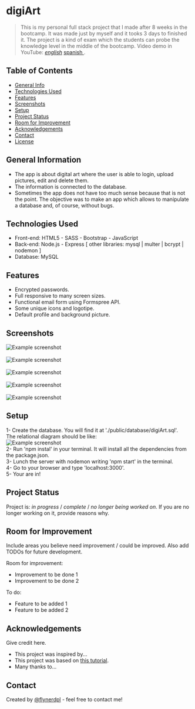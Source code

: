 # digiArt
> This is my personal full stack project that I made after 8 weeks in the bootcamp. It was made just by myself and it tooks 3 days to finished it. The project is a kind of exam which the students can probe the knowledge level in the middle of the bootcamp.
> Video demo in YouTube: [_english_](https://youtu.be/x851u6-utEU) [ spanish ](https://youtu.be/kVVbpfFj-yU).

## Table of Contents
* [General Info](#general-information)
* [Technologies Used](#technologies-used)
* [Features](#features)
* [Screenshots](#screenshots)
* [Setup](#setup)
* [Project Status](#project-status)
* [Room for Improvement](#room-for-improvement)
* [Acknowledgements](#acknowledgements)
* [Contact](#contact)
* [License](#license)


## General Information
- The app is about digital art where the user is able to login, upload pictures, edit and delete them. 
- The information is connected to the database.
- Sometimes the app does not have too much sense because that is not the point. The objective was to make an app which allows to manipulate a database and, of course, without bugs.


## Technologies Used
- Front-end: HTML5 - SASS - Bootstrap - JavaScript
- Back-end: Node.js - Express [  other libraries:  mysql  |  multer  |  bcrypt  |  nodemon  ]
- Database: MySQL


## Features
- Encrypted passwords.
- Full responsive to many screen sizes.
- Functional email form using Formspree API.
- Some unique icons and logotipe.
- Default profile and background picture.


## Screenshots
![Example screenshot](./public/screenshots/screenshot1.png)
<br/>
<br/>
![Example screenshot](./public/screenshots/screenshot2.png)
<br/>
<br/>
![Example screenshot](./public/screenshots/screenshot4.png)
<br/>
<br/>
![Example screenshot](./public/screenshots/screenshot5.png)
<br/>
<br/>
![Example screenshot](./public/screenshots/screenshot3.png)


## Setup
1- Create the database. You will find it at './public/database/digiArt.sql'.
<br/>
The relational diagram should be like:
   <br/>
![Example screenshot](./public/database/relational_diagram.png)
<br/>
2- Run 'npm instal' in your terminal. It will install all the dependencies from the package.json.
<br/>
3- Lunch the server with nodemon writing 'npm start' in the terminal.
<br/>
4- Go to your browser and type 'localhost:3000'.
<br/>
5- Your are in!


## Project Status
Project is: _in progress_ / _complete_ / _no longer being worked on_. If you are no longer working on it, provide reasons why.


## Room for Improvement
Include areas you believe need improvement / could be improved. Also add TODOs for future development.

Room for improvement:
- Improvement to be done 1
- Improvement to be done 2

To do:
- Feature to be added 1
- Feature to be added 2


## Acknowledgements
Give credit here.
- This project was inspired by...
- This project was based on [this tutorial](https://www.example.com).
- Many thanks to...


## Contact
Created by [@flynerdpl](https://www.flynerd.pl/) - feel free to contact me!
